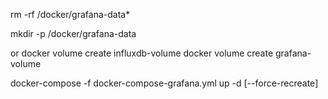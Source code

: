 rm -rf /docker/grafana-data*

mkdir -p /docker/grafana-data

or
docker volume create influxdb-volume
docker volume create grafana-volume

docker-compose -f docker-compose-grafana.yml up -d [--force-recreate]
